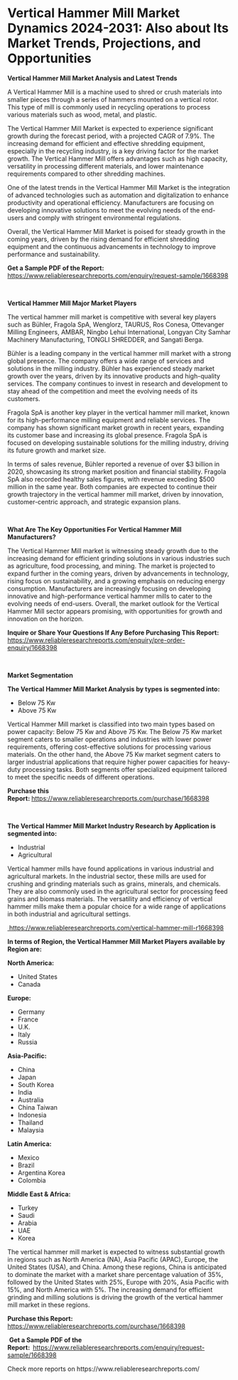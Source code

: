 <p><h1>Vertical Hammer Mill Market Dynamics 2024-2031: Also about Its Market Trends, Projections, and Opportunities</h1></p><p><strong>Vertical Hammer Mill Market Analysis and Latest Trends</strong></p>
<p><p>A Vertical Hammer Mill is a machine used to shred or crush materials into smaller pieces through a series of hammers mounted on a vertical rotor. This type of mill is commonly used in recycling operations to process various materials such as wood, metal, and plastic.</p><p>The Vertical Hammer Mill Market is expected to experience significant growth during the forecast period, with a projected CAGR of 7.9%. The increasing demand for efficient and effective shredding equipment, especially in the recycling industry, is a key driving factor for the market growth. The Vertical Hammer Mill offers advantages such as high capacity, versatility in processing different materials, and lower maintenance requirements compared to other shredding machines.</p><p>One of the latest trends in the Vertical Hammer Mill Market is the integration of advanced technologies such as automation and digitalization to enhance productivity and operational efficiency. Manufacturers are focusing on developing innovative solutions to meet the evolving needs of the end-users and comply with stringent environmental regulations.</p><p>Overall, the Vertical Hammer Mill Market is poised for steady growth in the coming years, driven by the rising demand for efficient shredding equipment and the continuous advancements in technology to improve performance and sustainability.</p></p>
<p><strong>Get a Sample PDF of the Report:&nbsp;</strong> <a href="https://www.reliableresearchreports.com/enquiry/request-sample/1668398">https://www.reliableresearchreports.com/enquiry/request-sample/1668398</a></p>
<p>&nbsp;</p>
<p><strong>Vertical Hammer Mill Major Market Players</strong></p>
<p><p>The vertical hammer mill market is competitive with several key players such as Bühler, Fragola SpA, Wenglorz, TAURUS, Ros Conesa, Ottevanger Milling Engineers, AMBAR, Ningbo Lehui International, Longyan City Samhar Machinery Manufacturing, TONGLI SHREDDER, and Sangati Berga.</p><p>Bühler is a leading company in the vertical hammer mill market with a strong global presence. The company offers a wide range of services and solutions in the milling industry. Bühler has experienced steady market growth over the years, driven by its innovative products and high-quality services. The company continues to invest in research and development to stay ahead of the competition and meet the evolving needs of its customers.</p><p>Fragola SpA is another key player in the vertical hammer mill market, known for its high-performance milling equipment and reliable services. The company has shown significant market growth in recent years, expanding its customer base and increasing its global presence. Fragola SpA is focused on developing sustainable solutions for the milling industry, driving its future growth and market size.</p><p>In terms of sales revenue, Bühler reported a revenue of over $3 billion in 2020, showcasing its strong market position and financial stability. Fragola SpA also recorded healthy sales figures, with revenue exceeding $500 million in the same year. Both companies are expected to continue their growth trajectory in the vertical hammer mill market, driven by innovation, customer-centric approach, and strategic expansion plans.</p></p>
<p>&nbsp;</p>
<p><strong>What Are The Key Opportunities For Vertical Hammer Mill Manufacturers?</strong></p>
<p><p>The Vertical Hammer Mill market is witnessing steady growth due to the increasing demand for efficient grinding solutions in various industries such as agriculture, food processing, and mining. The market is projected to expand further in the coming years, driven by advancements in technology, rising focus on sustainability, and a growing emphasis on reducing energy consumption. Manufacturers are increasingly focusing on developing innovative and high-performance vertical hammer mills to cater to the evolving needs of end-users. Overall, the market outlook for the Vertical Hammer Mill sector appears promising, with opportunities for growth and innovation on the horizon.</p></p>
<p><strong>Inquire or Share Your Questions If Any Before Purchasing This Report:</strong> <a href="https://www.reliableresearchreports.com/enquiry/pre-order-enquiry/1668398">https://www.reliableresearchreports.com/enquiry/pre-order-enquiry/1668398</a></p>
<p>&nbsp;</p>
<p><strong>Market Segmentation</strong></p>
<p><strong>The Vertical Hammer Mill Market Analysis by types is segmented into:</strong></p>
<p><ul><li>Below 75 Kw</li><li>Above 75 Kw</li></ul></p>
<p><p>Vertical Hammer Mill market is classified into two main types based on power capacity: Below 75 Kw and Above 75 Kw. The Below 75 Kw market segment caters to smaller operations and industries with lower power requirements, offering cost-effective solutions for processing various materials. On the other hand, the Above 75 Kw market segment caters to larger industrial applications that require higher power capacities for heavy-duty processing tasks. Both segments offer specialized equipment tailored to meet the specific needs of different operations.</p></p>
<p><strong>Purchase this Report:&nbsp;</strong><a href="https://www.reliableresearchreports.com/purchase/1668398">https://www.reliableresearchreports.com/purchase/1668398</a></p>
<p>&nbsp;</p>
<p><strong>The Vertical Hammer Mill Market Industry Research by Application is segmented into:</strong></p>
<p><ul><li>Industrial</li><li>Agricultural</li></ul></p>
<p><p>Vertical hammer mills have found applications in various industrial and agricultural markets. In the industrial sector, these mills are used for crushing and grinding materials such as grains, minerals, and chemicals. They are also commonly used in the agricultural sector for processing feed grains and biomass materials. The versatility and efficiency of vertical hammer mills make them a popular choice for a wide range of applications in both industrial and agricultural settings.</p></p>
<p><a href="https://www.reliableresearchreports.com/vertical-hammer-mill-r1668398">&nbsp;https://www.reliableresearchreports.com/vertical-hammer-mill-r1668398</a></p>
<p><strong>In terms of Region, the Vertical Hammer Mill Market Players available by Region are:</strong></p>
<p>
    <p> <strong> North America: </strong>
        <ul>
            <li>United States</li>
            <li>Canada</li>
        </ul>
        </p> 
    <p> <strong> Europe: </strong>
        <ul>
            <li>Germany</li>
            <li>France</li>
            <li>U.K.</li>
            <li>Italy</li>
            <li>Russia</li>
        </ul>
        </p> 
    <p> <strong> Asia-Pacific: </strong>
        <ul>
            <li>China</li>
            <li>Japan</li>
            <li>South Korea</li>
            <li>India</li>
            <li>Australia</li>
            <li>China Taiwan</li>
            <li>Indonesia</li>
            <li>Thailand</li>
            <li>Malaysia</li>
        </ul>
        </p> 
    <p> <strong> Latin America: </strong>
        <ul>
            <li>Mexico</li>
            <li>Brazil</li>
            <li>Argentina Korea</li>
            <li>Colombia</li>
        </ul>
        </p> 
    <p> <strong> Middle East & Africa: </strong>
        <ul>
            <li>Turkey</li>
            <li>Saudi</li>
            <li>Arabia</li>
            <li>UAE</li>
            <li>Korea</li>
        </ul>
    </p>
    </p>
<p><p>The vertical hammer mill market is expected to witness substantial growth in regions such as North America (NA), Asia Pacific (APAC), Europe, the United States (USA), and China. Among these regions, China is anticipated to dominate the market with a market share percentage valuation of 35%, followed by the United States with 25%, Europe with 20%, Asia Pacific with 15%, and North America with 5%. The increasing demand for efficient grinding and milling solutions is driving the growth of the vertical hammer mill market in these regions.</p></p>
<p><strong>Purchase this Report: </strong><a href="https://www.reliableresearchreports.com/purchase/1668398">https://www.reliableresearchreports.com/purchase/1668398</a></p>
<p>&nbsp;<strong>Get a Sample PDF of the Report:&nbsp;&nbsp;</strong><a href="https://www.reliableresearchreports.com/enquiry/request-sample/1668398">https://www.reliableresearchreports.com/enquiry/request-sample/1668398</a></p>
<p><strong></strong></p>
<p>Check more reports on https://www.reliableresearchreports.com/</p>